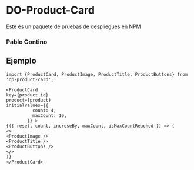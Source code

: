 # DO-Product-Card

Este es un paquete de pruebas de despliegues en NPM

### Pablo Contino

## Ejemplo

```
import {ProductCard, ProductImage, ProductTitle, ProductButtons} from 'dp-product-card';
```

```
<ProductCard
key={product.id}
product={product}
initialValues={{
          count: 4,
          maxCount: 10,
        }} >
{({ reset, count, increseBy, maxCount, isMaxCountReached }) => (
<>
<ProductImage />
<ProductTitle />
<ProductButtons />
</>
)}
</ProductCard>
```

